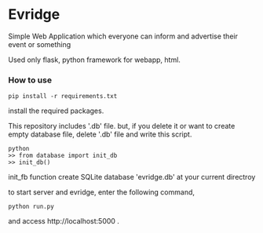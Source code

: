 # Evridge
Simple Web Application which everyone can inform and advertise their event or something

Used only flask, python framework for webapp, html.

### How to use

```
pip install -r requirements.txt
```
install the required packages.

This repository includes '.db' file. 
but, if you delete it or want to create empty database file, delete '.db' file and write this script.
```
python
>> from database import init_db
>> init_db()
```
init_fb function create SQLite database 'evridge.db' at your current directroy

to start server and evridge, enter the following command,
```
python run.py
```
and access http://localhost:5000 .
